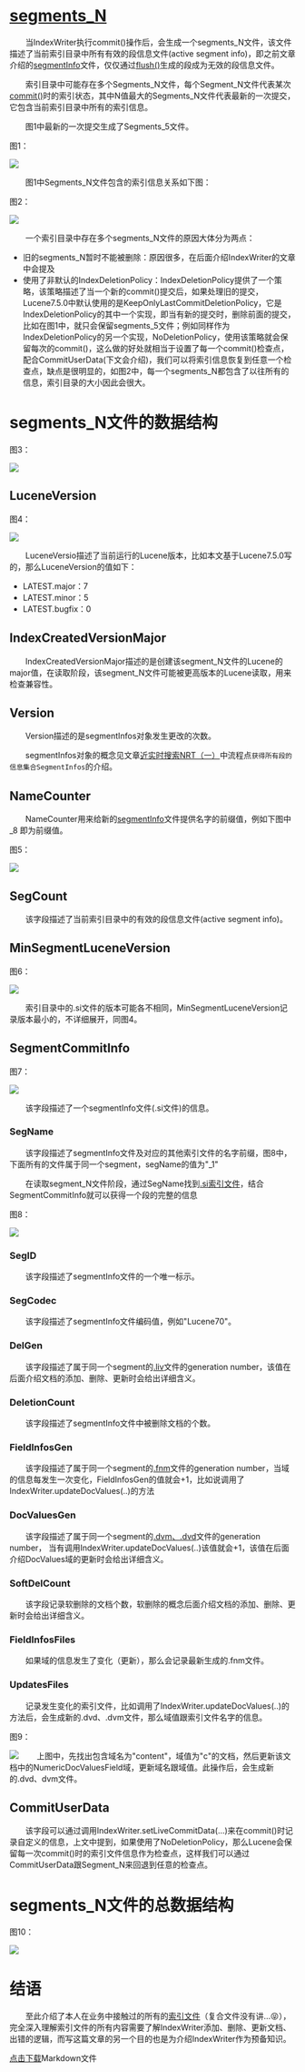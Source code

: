 # [segments_N](https://www.amazingkoala.com.cn/Lucene/suoyinwenjian/)
&emsp;&emsp;当IndexWriter执行commit()操作后，会生成一个segments_N文件，该文件描述了当前索引目录中所有有效的段信息文件(active segment info)，即之前文章介绍的[segmentInfo](https://www.amazingkoala.com.cn/Lucene/suoyinwenjian/2019/0605/63.html)文件，仅仅通过[flush()](https://www.amazingkoala.com.cn/Lucene/Index/2019/0716/74.html)生成的段成为无效的段信息文件。

&emsp;&emsp;索引目录中可能存在多个Segments_N文件，每个Segment_N文件代表某次[commit()](https://www.amazingkoala.com.cn/Lucene/Index/2019/0906/91.html)时的索引状态，其中N值最大的Segments_N文件代表最新的一次提交，它包含当前索引目录中所有的索引信息。

&emsp;&emsp;图1中最新的一次提交生成了Segments_5文件。

图1：

<img src="http://www.amazingkoala.com.cn/uploads/lucene/索引文件/segments_N/1.png">

&emsp;&emsp;图1中Segments_N文件包含的索引信息关系如下图：

图2：

<img src="http://www.amazingkoala.com.cn/uploads/lucene/索引文件/segments_N/2.png">

&emsp;&emsp;一个索引目录中存在多个segments_N文件的原因大体分为两点：

- 旧的segments_N暂时不能被删除：原因很多，在后面介绍IndexWriter的文章中会提及
- 使用了非默认的IndexDeletionPolicy：IndexDeletionPolicy提供了一个策略，该策略描述了当一个新的commit()提交后，如果处理旧的提交，Lucene7.5.0中默认使用的是KeepOnlyLastCommitDeletionPolicy，它是IndexDeletionPolicy的其中一个实现，即当有新的提交时，删除前面的提交，比如在图1中，就只会保留segments_5文件；例如同样作为IndexDeletionPolicy的另一个实现，NoDeletionPolicy，使用该策略就会保留每次的commit()，这么做的好处就相当于设置了每一个commit()检查点，配合CommitUserData(下文会介绍)，我们可以将索引信息恢复到任意一个检查点，缺点是很明显的，如图2中，每一个segments_N都包含了以往所有的信息，索引目录的大小因此会很大。

# segments_N文件的数据结构
图3：

<img src="http://www.amazingkoala.com.cn/uploads/lucene/索引文件/segments_N/3.png">

## LuceneVersion
图4：

<img src="http://www.amazingkoala.com.cn/uploads/lucene/索引文件/segments_N/4.png">

&emsp;&emsp;LuceneVersio描述了当前运行的Lucene版本，比如本文基于Lucene7.5.0写的，那么LuceneVersion的值如下：

- LATEST.major：7
- LATEST.minor：5
- LATEST.bugfix：0

## IndexCreatedVersionMajor

&emsp;&emsp;IndexCreatedVersionMajor描述的是创建该segment_N文件的Lucene的major值，在读取阶段，该segment_N文件可能被更高版本的Lucene读取，用来检查兼容性。

## Version
&emsp;&emsp;Version描述的是segmentInfos对象发生更改的次数。

&emsp;&emsp;segmentInfos对象的概念见文章[近实时搜索NRT（一）](https://www.amazingkoala.com.cn/Lucene/Index/2019/0916/93.html)中流程点`获得所有段的信息集合SegmentInfos`的介绍。

## NameCounter
&emsp;&emsp;NameCounter用来给新的[segmentInfo](https://www.amazingkoala.com.cn/Lucene/suoyinwenjian/2019/0605/63.html)文件提供名字的前缀值，例如下图中 _8 即为前缀值。

图5：

<img src="http://www.amazingkoala.com.cn/uploads/lucene/索引文件/segments_N/5.png">

## SegCount
&emsp;&emsp;该字段描述了当前索引目录中的有效的段信息文件(active segment info)。

## MinSegmentLuceneVersion
图6：

<img src="http://www.amazingkoala.com.cn/uploads/lucene/索引文件/segments_N/6.png">

&emsp;&emsp;索引目录中的.si文件的版本可能各不相同，MinSegmentLuceneVersion记录版本最小的，不详细展开，同图4。

## SegmentCommitInfo
图7：

<img src="http://www.amazingkoala.com.cn/uploads/lucene/索引文件/segments_N/7.png">

&emsp;&emsp;该字段描述了一个segmentInfo文件(.si文件)的信息。

### SegName
&emsp;&emsp;该字段描述了segmentInfo文件及对应的其他索引文件的名字前缀，图8中，下面所有的文件属于同一个segment，segName的值为"_1"

&emsp;&emsp;在读取segment_N文件阶段，通过SegName找到[.si索引文件](https://www.amazingkoala.com.cn/Lucene/suoyinwenjian/2019/0605/63.html)，结合SegmentCommitInfo就可以获得一个段的完整的信息

图8：

<img src="http://www.amazingkoala.com.cn/uploads/lucene/索引文件/segments_N/8.png">

### SegID
&emsp;&emsp;该字段描述了segmentInfo文件的一个唯一标示。

### SegCodec
&emsp;&emsp;该字段描述了segmentInfo文件编码值，例如"Lucene70"。

### DelGen
&emsp;&emsp;该字段描述了属于同一个segment的[.liv](https://www.amazingkoala.com.cn/Lucene/suoyinwenjian/2019/0425/54.html)文件的generation number，该值在后面介绍文档的添加、删除、更新时会给出详细含义。

### DeletionCount
&emsp;&emsp;该字段描述了segmentInfo文件中被删除文档的个数。

### FieldInfosGen
&emsp;&emsp;该字段描述了属于同一个segment的[.fnm](https://www.amazingkoala.com.cn/Lucene/suoyinwenjian/2019/0606/64.html)文件的generation number，当域的信息每发生一次变化，FieldInfosGen的值就会+1，比如说调用了IndexWriter.updateDocValues(..)的方法

### DocValuesGen
&emsp;&emsp;该字段描述了属于同一个segment的[.dvm、.dvd](https://www.amazingkoala.com.cn/Lucene/DocValues/2019/0218/33.html)文件的generation number， 当有调用IndexWriter.updateDocValues(..)该值就会+1，该值在后面介绍DocValues域的更新时会给出详细含义。

### SoftDelCount
&emsp;&emsp;该字段记录软删除的文档个数，软删除的概念后面介绍文档的添加、删除、更新时会给出详细含义。

### FieldInfosFiles
&emsp;&emsp;如果域的信息发生了变化（更新），那么会记录最新生成的.fnm文件。

### UpdatesFiles
&emsp;&emsp;记录发生变化的索引文件，比如调用了IndexWriter.updateDocValues(..)的方法后，会生成新的.dvd、.dvm文件，那么域值跟索引文件名字的信息。

图9：

<img src="http://www.amazingkoala.com.cn/uploads/lucene/索引文件/segments_N/9.png">
&emsp;&emsp;上图中，先找出包含域名为"content"，域值为"c"的文档，然后更新该文档中的NumericDocValuesField域，更新域名跟域值。此操作后，会生成新的.dvd、dvm文件。

## CommitUserData
&emsp;&emsp;该字段可以通过调用IndexWriter.setLiveCommitData(...)来在commit()时记录自定义的信息，上文中提到，如果使用了NoDeletionPolicy，那么Lucene会保留每一次commit()时的索引文件信息作为检查点，这样我们可以通过CommitUserData跟Segment_N来回退到任意的检查点。

# segments_N文件的总数据结构
图10：

<img src="http://www.amazingkoala.com.cn/uploads/lucene/索引文件/segments_N/10.png">

# 结语
&emsp;&emsp;至此介绍了本人在业务中接触过的所有的[索引文件](https://www.amazingkoala.com.cn/Lucene/suoyinwenjian/)（复合文件没有讲…😝），完全深入理解索引文件的所有内容需要了解IndexWriter添加、删除、更新文档、出错的逻辑，而写这篇文章的另一个目的也是为介绍IndexWriter作为预备知识。

[点击下载](http://www.amazingkoala.com.cn/attachment/Lucene/索引文件/segments_N.zip)Markdown文件





